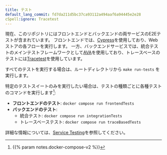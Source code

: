 ```yaml
---
title: テスト
default_lang_commit: fd7da211d5bc37ca93112a494aaf6a94445e2e28
cSpell:ignore: Tracetest
---
```


現在、このリポジトリにはフロントエンドとバックエンドの両サービスのE2Eテストが含まれています。
フロントエンドでは、[Cypress](https://www.cypress.io/)を使用しており、Webストアの各フローを実行します。
一方、バックエンドサービスでは、統合テストのメインテストフレームワークとして[AVA](https://avajs.dev)を使用しており、トレースベースのテストには[Tracetest](https://tracetest.io/)を使用しています。

すべてのテストを実行する場合は、ルートディレクトリから `make run-tests` を実行します。

特定のテストスイートのみを実行したい場合は、テストの種類ごとに各種テストのコマンドを実行します[^1]:

- **フロントエンドのテスト**: `docker compose run frontendTests`
- **バックエンドのテスト**:
  - 統合テスト: `docker compose run integrationTests`
  - トレースベーステスト: `docker compose run traceBasedTests`

詳細な情報については、[Service Testing](https://github.com/open-telemetry/opentelemetry-demo/tree/main/test)を参照してください。

[^1]: {{% param notes.docker-compose-v2 %}}
